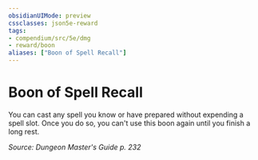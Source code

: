 ```yaml
---
obsidianUIMode: preview
cssclasses: json5e-reward
tags:
- compendium/src/5e/dmg
- reward/boon
aliases: ["Boon of Spell Recall"]
---
```

# Boon of Spell Recall

You can cast any spell you know or have prepared without expending a spell slot. Once you do so, you can't use this boon again until you finish a long rest.

*Source: Dungeon Master's Guide p. 232*